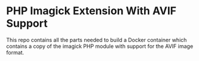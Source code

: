 # PHP Imagick Extension With AVIF Support

This repo contains all the parts needed to build a Docker container which contains a copy of
the imagick PHP module with support for the AVIF image format. 
